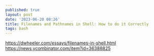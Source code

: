 ```yaml
---
published: true
layout: post
date: '2023-06-20 08:26'
title: Filenames and Pathnames in Shell: How to do it Correctly
tags: bash 
---
```

<https://dwheeler.com/essays/filenames-in-shell.html>  
<https://news.ycombinator.com/item?id=36388825>

